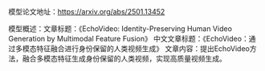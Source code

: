 模型论文地址：https://arxiv.org/abs/2501.13452

模型概述：文章标题：《EchoVideo: Identity-Preserving Human Video Generation by Multimodal Feature Fusion》
中文文章标题：《EchoVideo：通过多模态特征融合进行身份保留的人类视频生成》
文章内容：提出EchoVideo方法，融合多模态特征生成身份保留的人类视频，实现高质量视频生成。
